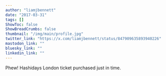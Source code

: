 ```yaml
---
author: "liamjbennett"
date: "2017-03-31"
tags: []
ShowToc: false
ShowBreadCrumbs: false
thumbnail: "/img/main/profile.jpg"
twitter_link: "https://x.com/liamjbennett/status/847909635893940226"
mastodon_link: ""
bluesky_link: ""
linkedin_link: ""
---
```


Phew! Hashidays London ticket purchased just in time.

